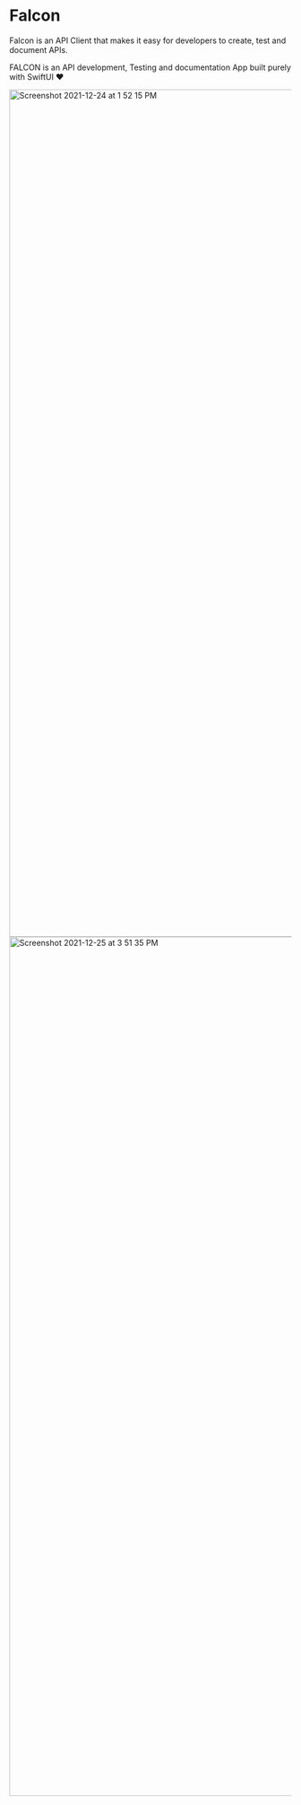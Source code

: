 # Falcon
Falcon is an API Client that makes it easy for developers to create, test and document APIs.

FALCON is an API development, Testing and documentation App built purely with SwiftUI ❤️ 

<img width="1512" alt="Screenshot 2021-12-24 at 1 52 15 PM" src="https://user-images.githubusercontent.com/56252259/147334097-5baee6ba-c201-4ebd-8898-2ba3659cfe27.png">

<img width="1533" alt="Screenshot 2021-12-25 at 3 51 35 PM" src="https://user-images.githubusercontent.com/56252259/147382959-374b2448-560f-4416-97ba-d2b25d6f029f.png">
